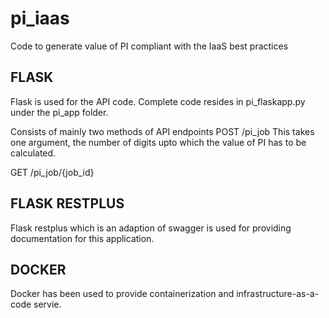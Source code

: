 # pi_iaas
Code to generate value of PI compliant with the IaaS best practices

## FLASK
Flask is used for the API code. Complete code resides in pi_flaskapp.py under the pi_app folder. 

Consists of mainly two methods of API endpoints
POST /pi_job 
This takes one argument, the number of digits upto which the value of PI has to be calculated.

GET /pi_job/{job_id}

## FLASK RESTPLUS
Flask restplus which is an adaption of swagger is used for providing documentation for this application.

## DOCKER
Docker has been used to provide containerization and infrastructure-as-a-code servie.